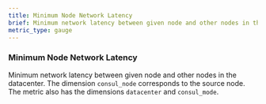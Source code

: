 ```yaml
---
title: Minimum Node Network Latency
brief: Minimum network latency between given node and other nodes in the datacenter
metric_type: gauge
---
```

### Minimum Node Network Latency
Minimum network latency between given node and other nodes in the datacenter. The dimension `consul_node` corresponds to the source node. The metric also has the dimensions `datacenter` and `consul_mode`.